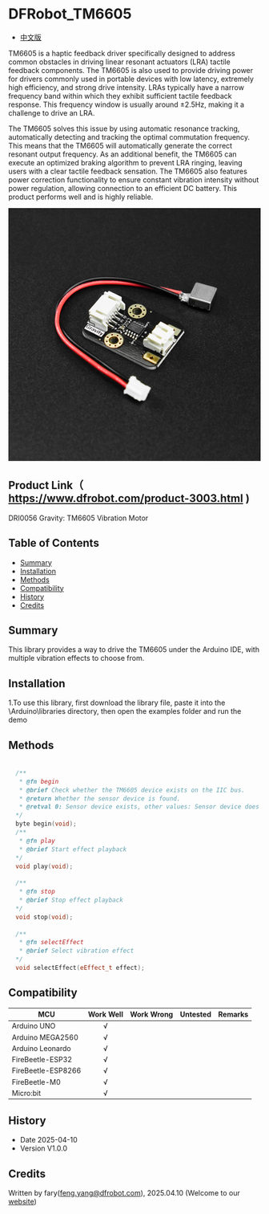 # DFRobot_TM6605

* [中文版](./README_CN.md)

TM6605 is a haptic feedback driver specifically designed to address common obstacles in driving linear resonant actuators (LRA) tactile feedback components. The TM6605 is also used to provide driving power for drivers commonly used in portable devices with low latency, extremely high efficiency, and strong drive intensity. LRAs typically have a narrow frequency band within which they exhibit sufficient tactile feedback response. This frequency window is usually around ±2.5Hz, making it a challenge to drive an LRA.

The TM6605 solves this issue by using automatic resonance tracking, automatically detecting and tracking the optimal commutation frequency. This means that the TM6605 will automatically generate the correct resonant output frequency. As an additional benefit, the TM6605 can execute an optimized braking algorithm to prevent LRA ringing, leaving users with a clear tactile feedback sensation. The TM6605 also features power correction functionality to ensure constant vibration intensity without power regulation, allowing connection to an efficient DC battery. This product performs well and is highly reliable.

   
   
![正反面svg效果图](./resources/images/DRI0056.png)

## Product Link（ https://www.dfrobot.com/product-3003.html )

DRI0056 Gravity: TM6605 Vibration Motor

## Table of Contents

* [Summary](#summary)
* [Installation](#installation)
* [Methods](#methods)
* [Compatibility](#compatibility)
* [History](#history)
* [Credits](#credits)


## Summary


This library provides a way to drive the TM6605 under the Arduino IDE, with multiple vibration effects to choose from.


## Installation

1.To use this library, first download the library file, paste it into the \Arduino\libraries directory, then open the examples folder and run the demo 
## Methods
```C++

  /**
   * @fn begin
   * @brief Check whether the TM6605 device exists on the IIC bus.
   * @return Whether the sensor device is found.
   * @retval 0: Sensor device exists, other values: Sensor device does not exist.
  */
  byte begin(void);
  /**
   * @fn play
   * @brief Start effect playback
  */
  void play(void);

  /**
   * @fn stop
   * @brief Stop effect playback
  */
  void stop(void);

  /**
   * @fn selectEffect
   * @brief Select vibration effect
  */
  void selectEffect(eEffect_t effect);


```

## Compatibility

MCU                | Work Well | Work Wrong  | Untested | Remarks |
------------------ | :----------: | :----------: | :---------: | -----
Arduino UNO        |      √       |              |             | 
Arduino MEGA2560        |      √       |              |             | 
Arduino Leonardo        |      √       |              |             | 
FireBeetle-ESP32        |      √       |              |             | 
FireBeetle-ESP8266        |      √       |              |             | 
FireBeetle-M0        |      √       |              |             | 
Micro:bit        |      √       |              |             |

## History

- Date 2025-04-10
- Version V1.0.0
## Credits
Written by fary(feng.yang@dfrobot.com), 2025.04.10 (Welcome to our [website](https://www.dfrobot.com/))
